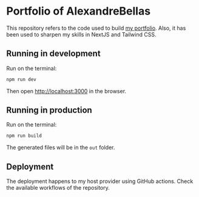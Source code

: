 # Portfolio of AlexandreBellas

This repository refers to the code used to build [my portfolio](https://alebatistella.com).
Also, it has been used to sharpen my skills in NextJS and Tailwind CSS.

## Running in development

Run on the terminal:

```bash
npm run dev
```

Then open [http://localhost:3000](http://localhost:3000) in the browser.

## Running in production

Run on the terminal:

```bash
npm run build
```

The generated files will be in the `out` folder.

## Deployment

The deployment happens to my host provider using GitHub actions. Check the
available workflows of the repository.
